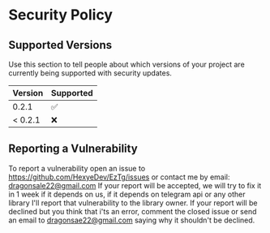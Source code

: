 # Security Policy

## Supported Versions

Use this section to tell people about which versions of your project are
currently being supported with security updates.

| Version | Supported          |
| ------- | ------------------ |
| 0.2.1   | :white_check_mark: |
| < 0.2.1   | :x:                |

## Reporting a Vulnerability

To report a vulnerability open an issue to https://github.com/HexyeDev/EzTg/issues or contact me by email: dragonsale22@gmail.com
If your report will be accepted, we will try to fix it in 1 week if it depends on us, if it depends on telegram api or any other library I'll report that vulnerability to the library owner.
If your report will be declined but you think that i'ts an error, comment the closed issue or send an email to dragonsae22@gmail.com saying why it shouldn't be declined.
